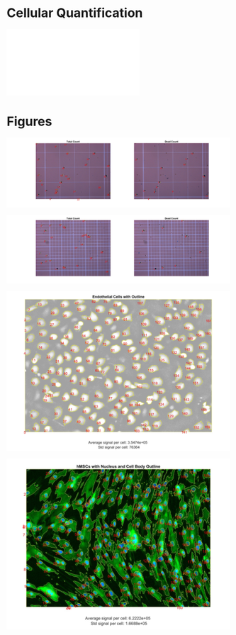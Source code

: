 # Cellular Quantification

![Report](Tech%20Report%203.pdf)

# Figures
![](CytometerCountLarge.jpg)

![](CytometerCountFull.jpg)

![](endothelial.jpg)

![](hMSCs.jpg)
